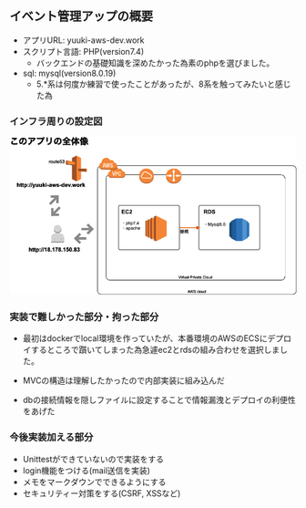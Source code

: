 ## イベント管理アップの概要
* アプリURL: yuuki-aws-dev.work
* スクリプト言語: PHP(version7.4)
    * バックエンドの基礎知識を深めたかった為素のphpを選びました。
* sql: mysql(version8.0.19)
    * 5.*系は何度か練習で使ったことがあったが、8系を触ってみたいと感じた為

### インフラ周りの設定図
![全体像](infraimg.png)

### 実装で難しかった部分・拘った部分
* 最初はdockerでlocal環境を作っていたが、本番環境のAWSのECSにデプロイするところで躓いてしまった為急遽ec2とrdsの組み合わせを選択しました。

* MVCの構造は理解したかったので内部実装に組み込んだ

* dbの接続情報を隠しファイルに設定することで情報漏洩とデプロイの利便性をあげた



### 今後実装加える部分
* Unittestができていないので実装をする
* login機能をつける(mail送信を実装)
* メモをマークダウンでできるようにする
* セキュリティー対策をする(CSRF, XSSなど)

